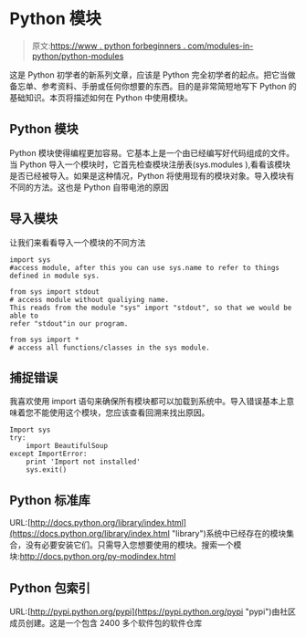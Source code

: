 # Python 模块

> 原文:[https://www . python forbeginners . com/modules-in-python/python-modules](https://www.pythonforbeginners.com/modules-in-python/python-modules)

这是 Python 初学者的新系列文章，应该是 Python 完全初学者的起点。把它当做备忘单、参考资料、手册或任何你想要的东西。目的是非常简短地写下 Python 的基础知识。本页将描述如何在 Python 中使用模块。

## Python 模块

Python 模块使得编程更加容易。它基本上是一个由已经编写好代码组成的文件。当 Python 导入一个模块时，它首先检查模块注册表(sys.modules ),看看该模块是否已经被导入。如果是这种情况，Python 将使用现有的模块对象。导入模块有不同的方法。这也是 Python 自带电池的原因

## 导入模块

让我们来看看导入一个模块的不同方法

```
import sys    		
#access module, after this you can use sys.name to refer to things defined in module sys.

from sys import stdout  
# access module without qualiying name. 
This reads from the module "sys" import "stdout", so that we would be able to 
refer "stdout"in our program.

from sys import *       
# access all functions/classes in the sys module. 
```

## 捕捉错误

我喜欢使用 import 语句来确保所有模块都可以加载到系统中。导入错误基本上意味着您不能使用这个模块，您应该查看回溯来找出原因。

```
Import sys
try:
    import BeautifulSoup
except ImportError:
    print 'Import not installed'
    sys.exit() 
```

## Python 标准库

URL:[http://docs.python.org/library/index.html](https://docs.python.org/library/index.html "library")系统中已经存在的模块集合，没有必要安装它们。只需导入您想要使用的模块。搜索一个模块:http://docs.python.org/py-modindex.html

## Python 包索引

URL:[http://pypi.python.org/pypi](https://pypi.python.org/pypi "pypi")由社区成员创建。这是一个包含 2400 多个软件包的软件仓库